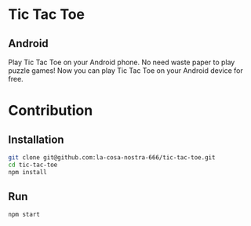 # Tic Tac Toe

## Android

Play Tic Tac Toe on your Android phone. No need waste paper to play puzzle games! Now you can play Tic Tac Toe on your Android device for free.


# Contribution

## Installation

```bash
git clone git@github.com:la-cosa-nostra-666/tic-tac-toe.git
cd tic-tac-toe
npm install
```

## Run

```
npm start
```
